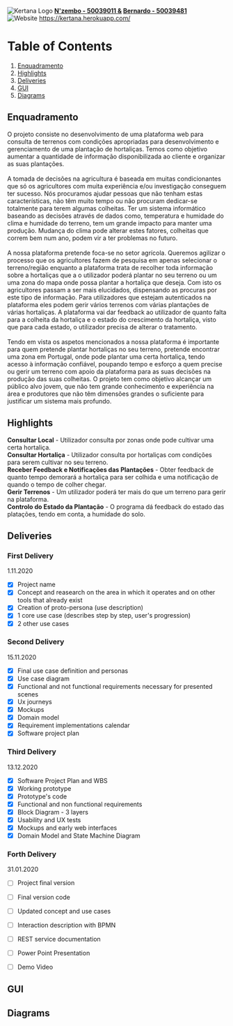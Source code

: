 ![Kertana Logo](https://raw.githubusercontent.com/Silvarini/Huzen/master/Icon/banner-kertana.png) **[N'zembo - 50039011 &](https://github.com/Ivanilson-Costa18) [Bernardo - 50039481](https://github.com/Silvarini)**
<br> ![Website](https://img.shields.io/website?down_color=red&down_message=offline&up_color=green&up_message=online&url=https%3A%2F%2Fkertana.herokuapp.com%2F)            https://kertana.herokuapp.com/


# Table of Contents


1. [Enquadramento](#enquadramento)
2. [Highlights](#highlights)
3. [Deliveries](#deliveries)
4. [GUI](#gui)
5. [Diagrams](#diagrams)



## Enquadramento
O projeto consiste no desenvolvimento de uma plataforma web para consulta de terrenos com condições apropriadas para desenvolvimento e gerenciamento de uma plantação de hortaliças. Temos como objetivo aumentar a quantidade de informação disponibilizada ao cliente e organizar as suas plantações.<br><br>
A tomada de decisões na agricultura é baseada em muitas condicionantes que só os agricultores com muita experiência e/ou investigação conseguem ter sucesso. Nós procuramos ajudar pessoas que não tenham estas características, não têm muito tempo ou não procuram dedicar-se totalmente para terem algumas colheitas.
Ter um sistema informático baseando as decisões através de dados como, temperatura e humidade do clima e humidade do terreno, tem um grande impacto para manter uma produção. Mudança do clima pode alterar estes fatores, colheitas que correm bem num ano, podem vir a ter problemas no futuro.<br><br>
A nossa plataforma pretende foca-se no setor agrícola. Queremos agilizar o processo que os agricultores fazem de pesquisa em apenas selecionar o terreno/região enquanto a plataforma trata de recolher toda informação sobre a hortaliças que a o utilizador poderá plantar no seu terreno ou um uma zona do mapa onde possa plantar a hortaliça que deseja. Com isto os agricultores passam a ser mais elucidados, dispensando as procuras por este tipo de informação.
Para utilizadores que estejam autenticados na plataforma eles podem gerir vários terrenos com várias plantações de várias hortaliças. A plataforma vai dar feedback ao utilizador de quanto falta para a colheita da hortaliça e o estado do crescimento da hortaliça, visto que para cada estado, o utilizador precisa de alterar o tratamento.<br><br> 
Tendo em vista os aspetos mencionados a nossa plataforma é importante para quem pretende plantar hortaliças no seu terreno,  pretende encontrar uma zona em Portugal, onde pode plantar uma certa hortaliça, tendo acesso à informação confiável, poupando tempo e esforço a quem precise ou gerir um terreno com apoio da plataforma para as suas decisões na produção das suas colheitas. 
O projeto tem como objetivo alcançar um público alvo jovem, que não tem grande conhecimento e experiência na área e produtores que não têm dimensões grandes o suficiente para justificar um sistema mais profundo.


## Highlights
**Consultar Local** - Utilizador consulta por zonas onde pode cultivar uma certa hortaliça.<br>
**Consultar Hortaliça** - Utilizador consulta por hortaliças com condições para serem cultivar no seu terreno.<br>
**Receber Feedback e Notificações das Plantações** - Obter feedback de quanto tempo demorará a hortaliça para ser colhida e uma notificação de quando o tempo de colher chegar.<br>
**Gerir Terrenos** - Um utilizador poderá ter mais do que um terreno para gerir na plataforma.<br>
**Controlo do Estado da Plantação** - O programa dá feedback do estado das platações, tendo em conta, a humidade do solo.

## Deliveries

### First Delivery
  1.11.2020
- [x] Project name
- [x] Concept and reasearch on the area in which it operates and on other tools that already exist
- [x] Creation of proto-persona (use description)
- [x] 1 core use case (describes step by step, user's progression)
- [x] 2 other use cases

### Second Delivery
  15.11.2020
- [x] Final use case definition and personas
- [x] Use case diagram
- [x] Functional and not functional requirements necessary for presented scenes
- [x] Ux journeys
- [X] Mockups
- [x] Domain model
- [x] Requirement implementations calendar
- [x] Software project plan

### Third Delivery
  13.12.2020
- [x] Software Project Plan and WBS
- [x] Working prototype
- [x] Prototype's code
- [x] Functional and non functional requirements
- [x] Block Diagram - 3 layers 
- [x] Usability and UX tests
- [x] Mockups and early web interfaces
- [x] Domain Model and State Machine Diagram 

### Forth Delivery
  31.01.2020
- [ ] Project final version
- [ ] Final version code
- [ ] Updated concept and use cases
- [ ] Interaction description with BPMN 
- [ ] REST service documentation
- [ ] Power Point Presentation
- [ ] Demo Video 


## GUI
## Diagrams
